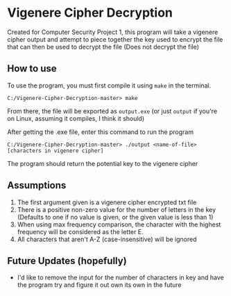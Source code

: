 # Vigenere Cipher Decryption
Created for Computer Security Project 1, this program will take a vigenere cipher output and attempt to piece together the key used to encrypt the file that can then be used to decrypt the file (Does not decrypt the file)

## How to use

To use the program, you must first compile it using `make` in the terminal.

```
C:/Vigenere-Cipher-Decryption-master> make
```

From there, the file will be exported as `output.exe` (or just `output` if you're on Linux, assuming it compiles, I think it should)

After getting the .exe file, enter this command to run the program
```
C:/Vigenere-Cipher-Decryption-master> ./output <name-of-file> [characters in vigenere cipher]
```

The program should return the potential key to the vigenere cipher

## Assumptions
1. The first argument given is a vigenere cipher encrypted txt file
2. There is a positive non-zero value for the number of letters in the key (Defaults to one if no value is given, or the given value is less than 1)
3. When using max frequency comparison, the character with the highest frequency will be considered as the letter E.
4. All characters that aren't A-Z (case-insensitive) will be ignored

## Future Updates (hopefully)
* I'd like to remove the input for the number of characters in key and have the program try and figure it out own its own in the future